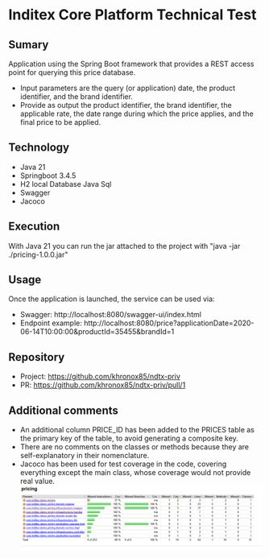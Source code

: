 # Inditex Core Platform Technical Test

## Sumary

Application using the Spring Boot framework that provides a REST access point for querying this price database.

* Input parameters are the query (or application) date, the product identifier, and the brand identifier.
* Provide as output the product identifier, the brand identifier, the applicable rate, the date range during which the price applies, and the final price to be applied.

## Technology

* Java 21
* Springboot 3.4.5
* H2 local Database Java Sql
* Swagger
* Jacoco

## Execution

With Java 21 you can run the jar attached to the project with "java -jar ./pricing-1.0.0.jar"

## Usage

Once the application is launched, the service can be used via:

* Swagger: http://localhost:8080/swagger-ui/index.html
* Endpoint example: http://localhost:8080/price?applicationDate=2020-06-14T10:00:00&productId=35455&brandId=1

## Repository

* Project: https://github.com/khronox85/ndtx-priv
* PR: https://github.com/khronox85/ndtx-priv/pull/1

## Additional comments

* An additional column PRICE_ID has been added to the PRICES table as the primary key of the table, to avoid generating a composite key.
* There are no comments on the classes or methods because they are self-explanatory in their nomenclature.
* Jacoco has been used for test coverage in the code, covering everything except the main class, whose coverage would not provide real value.
![img.png](jacoco-report.png)
